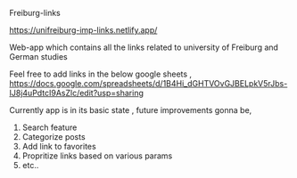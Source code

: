 Freiburg-links

https://unifreiburg-imp-links.netlify.app/

Web-app which contains all the links related to university of Freiburg and German studies

Feel free to add links in the below google sheets ,
https://docs.google.com/spreadsheets/d/1B4Hi_dGHTVOvGJBELpkV5rJbs-IJ8j4uPdtcI9AsZlc/edit?usp=sharing


Currently app is in its basic state , future improvements gonna be,
1) Search feature
2) Categorize posts
3) Add link to favorites
4) Propritize links based on various params
5) etc..
